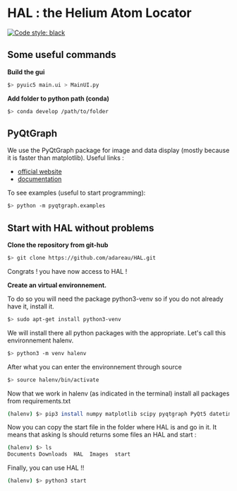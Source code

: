 # HAL : the Helium Atom Locator

[![Code style: black](https://img.shields.io/badge/code%20style-black-000000.svg)](https://github.com/psf/black)

## Some useful commands

**Build the gui**

```bash
$> pyuic5 main.ui > MainUI.py
```

**Add folder to python path (conda)**

```bash
$> conda develop /path/to/folder
```

## PyQtGraph

We use the PyQtGraph package for image and data display (mostly because it is faster than matplotlib). Useful links :

* [official website](http://www.pyqtgraph.org/)
* [documentation](https://pyqtgraph.readthedocs.io/en/latest/)

To see examples (useful to start programming):

```bash
$> python -m pyqtgraph.examples
```

## Start with HAL without problems

**Clone the repository from git-hub**

```bash
$> git clone https://github.com/adareau/HAL.git
```


Congrats ! you have now access to HAL !

**Create an virtual environnement.**

To do so you will need the package python3-venv so if you do not already have it, install it. 

```bash
$> sudo apt-get install python3-venv
```

We will install  there all python packages with the appropriate. Let's call this environnement halenv.

```bash
$> python3 -m venv halenv
```

After what you can enter the environnement through source

```bash
$> source halenv/bin/activate
```

Now that we work in halenv (as indicated in the terminal) install all packages from requirements.txt

```bash
(halenv) $> pip3 install numpy matplotlib scipy pyqtgraph PyQt5 datetime pathlib configparser pysnooper  
```

Now you can copy the start file in the folder where HAL is and go in it. It means that asking ls should returns some files an HAL and start : 

```bash
(halenv) $> ls
Documents Downloads  HAL  Images  start  
```

Finally, you can use HAL !!

```bash
(halenv) $> python3 start
```

